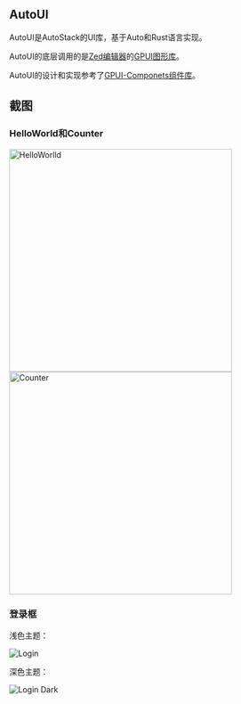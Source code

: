 ## AutoUI

AutoUI是AutoStack的UI库，基于Auto和Rust语言实现。

AutoUI的底层调用的是[Zed编辑器](https://zed.dev/)的[GPUI图形库](https://www.gpui.rs/)。

AutoUI的设计和实现参考了[GPUI-Componets组件库](https://github.com/Zed-Editor/gpui-components)。


## 截图

### HelloWorld和Counter

<p float="left">
    <img src="https://foruda.gitee.com/images/1730020919636079815/3c8f4d9e_142056.png" alt="HelloWorlld" width="400"/>
    <img src="https://foruda.gitee.com/images/1730021021429704035/4625e3ce_142056.png" alt="Counter" width="400"/>
</p>

### 登录框

浅色主题：

![Login](https://foruda.gitee.com/images/1730020177031951332/d2cae60b_142056.png "Login")

深色主题：

![Login Dark](https://foruda.gitee.com/images/1730020232074825410/43d51b5c_142056.png "Login Dark")
